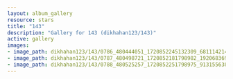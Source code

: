 ```yaml
---
layout: album_gallery
resource: stars
title: "143"
description: "Gallery for 143 (dikhahan123/143)"
active: gallery
images:
- image_path: dikhahan123/143/0786_480444051_1720852245132309_6811142148151889990_n.jpg
- image_path: dikhahan123/143/0787_480498721_1720852181798982_1920683695289018093_n.jpg
- image_path: dikhahan123/143/0788_480525257_1720852251798975_9131556384273606772_n.jpg
---
```

